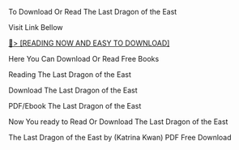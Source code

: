 To Download Or Read The Last Dragon of the East

Visit Link Bellow

<a href="https://uk.ebookarea.xyz/?book=207298738-the-last-dragon-of-the-east">📖&gt; [READING NOW AND EASY TO DOWNLOAD]</a>

Here You Can Download Or Read Free Books

Reading The Last Dragon of the East

Download The Last Dragon of the East

PDF/Ebook The Last Dragon of the East

Now You ready to Read Or Download The Last Dragon of the East

The Last Dragon of the East by (Katrina Kwan) PDF Free Download

